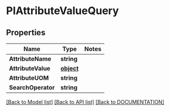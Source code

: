 # PIAttributeValueQuery

## Properties
Name | Type | Notes
------------ | ------------- | -------------
**AttributeName** | **string**
**AttributeValue** | **[**object**](../Model/Object.md)**
**AttributeUOM** | **string**
**SearchOperator** | **string**

[[Back to Model list]](../../DOCUMENTATION.md#documentation-for-models) [[Back to API list]](../../DOCUMENTATION.md#documentation-for-api-endpoints) [[Back to DOCUMENTATION]](../../DOCUMENTATION.md)
